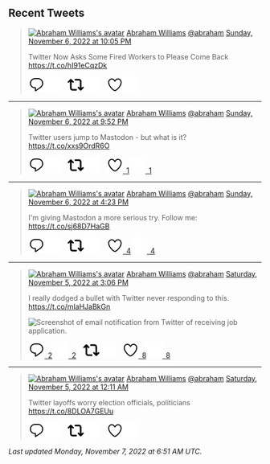 ## Recent Tweets

> [![Abraham Williams's avatar](https://pbs.twimg.com/profile_images/897079141719195648/_mvh-QJH_mini.jpg)](https://twitter.com/abraham) [Abraham Williams](https://twitter.com/abraham) [@abraham](https://twitter.com/abraham) [Sunday, November 6, 2022 at 10:05 PM](https://twitter.com/abraham/status/1589378477694021632)
>
> Twitter Now Asks Some Fired Workers to Please Come Back https://t.co/hI91eCqzDk
>
> [![Reply](./images/reply_light.svg#gh-light-mode-only "Reply")](https://twitter.com/intent/tweet?in_reply_to=1589378477694021632#gh-light-mode-only)[![Reply](./images/reply.svg#gh-dark-mode-only "Reply")](https://twitter.com/intent/tweet?in_reply_to=1589378477694021632#gh-dark-mode-only)&emsp;[![Retweet](./images/retweet_light.svg#gh-light-mode-only "Retweet")](https://twitter.com/intent/retweet?tweet_id=1589378477694021632#gh-light-mode-only)[![Retweet](./images/retweet.svg#gh-dark-mode-only "Retweet")](https://twitter.com/intent/retweet?tweet_id=1589378477694021632#gh-dark-mode-only)&emsp;[![Like](./images/like_light.svg#gh-light-mode-only "Like")](https://twitter.com/intent/favorite?tweet_id=1589378477694021632#gh-light-mode-only)[![Like](./images/like.svg#gh-dark-mode-only "Like")](https://twitter.com/intent/favorite?tweet_id=1589378477694021632#gh-dark-mode-only)


---

> [![Abraham Williams's avatar](https://pbs.twimg.com/profile_images/897079141719195648/_mvh-QJH_mini.jpg)](https://twitter.com/abraham) [Abraham Williams](https://twitter.com/abraham) [@abraham](https://twitter.com/abraham) [Sunday, November 6, 2022 at 9:52 PM](https://twitter.com/abraham/status/1589375246070874113)
>
> Twitter users jump to Mastodon - but what is it? https://t.co/xxs9OrdR6O
>
> [![Reply](./images/reply_light.svg#gh-light-mode-only "Reply")](https://twitter.com/intent/tweet?in_reply_to=1589375246070874113#gh-light-mode-only)[![Reply](./images/reply.svg#gh-dark-mode-only "Reply")](https://twitter.com/intent/tweet?in_reply_to=1589375246070874113#gh-dark-mode-only)&emsp;[![Retweet](./images/retweet_light.svg#gh-light-mode-only "Retweet")](https://twitter.com/intent/retweet?tweet_id=1589375246070874113#gh-light-mode-only)[![Retweet](./images/retweet.svg#gh-dark-mode-only "Retweet")](https://twitter.com/intent/retweet?tweet_id=1589375246070874113#gh-dark-mode-only)&emsp;[![Like](./images/like_light.svg#gh-light-mode-only "Like")&ensp;1](https://twitter.com/intent/favorite?tweet_id=1589375246070874113#gh-light-mode-only)[![Like](./images/like.svg#gh-dark-mode-only "Like")&ensp;1](https://twitter.com/intent/favorite?tweet_id=1589375246070874113#gh-dark-mode-only)


---

> [![Abraham Williams's avatar](https://pbs.twimg.com/profile_images/897079141719195648/_mvh-QJH_mini.jpg)](https://twitter.com/abraham) [Abraham Williams](https://twitter.com/abraham) [@abraham](https://twitter.com/abraham) [Sunday, November 6, 2022 at 4:23 PM](https://twitter.com/abraham/status/1589292480880472065)
>
> I'm giving Mastodon a more serious try. Follow me: https://t.co/sj68D7HaGB
>
> [![Reply](./images/reply_light.svg#gh-light-mode-only "Reply")](https://twitter.com/intent/tweet?in_reply_to=1589292480880472065#gh-light-mode-only)[![Reply](./images/reply.svg#gh-dark-mode-only "Reply")](https://twitter.com/intent/tweet?in_reply_to=1589292480880472065#gh-dark-mode-only)&emsp;[![Retweet](./images/retweet_light.svg#gh-light-mode-only "Retweet")](https://twitter.com/intent/retweet?tweet_id=1589292480880472065#gh-light-mode-only)[![Retweet](./images/retweet.svg#gh-dark-mode-only "Retweet")](https://twitter.com/intent/retweet?tweet_id=1589292480880472065#gh-dark-mode-only)&emsp;[![Like](./images/like_light.svg#gh-light-mode-only "Like")&ensp;4](https://twitter.com/intent/favorite?tweet_id=1589292480880472065#gh-light-mode-only)[![Like](./images/like.svg#gh-dark-mode-only "Like")&ensp;4](https://twitter.com/intent/favorite?tweet_id=1589292480880472065#gh-dark-mode-only)


---

> [![Abraham Williams's avatar](https://pbs.twimg.com/profile_images/897079141719195648/_mvh-QJH_mini.jpg)](https://twitter.com/abraham) [Abraham Williams](https://twitter.com/abraham) [@abraham](https://twitter.com/abraham) [Saturday, November 5, 2022 at 3:06 PM](https://twitter.com/abraham/status/1588910717788655616)
>
> I really dodged a bullet with Twitter never responding to this. https://t.co/mlaHJaBkGn
>
> ![Screenshot of email notification from Twitter of receiving job application.](https://pbs.twimg.com/media/Fgzw3oxWIAQyqDB.jpg)
>
> [![Reply](./images/reply_light.svg#gh-light-mode-only "Reply")&ensp;2](https://twitter.com/intent/tweet?in_reply_to=1588910717788655616#gh-light-mode-only)[![Reply](./images/reply.svg#gh-dark-mode-only "Reply")&ensp;2](https://twitter.com/intent/tweet?in_reply_to=1588910717788655616#gh-dark-mode-only)&emsp;[![Retweet](./images/retweet_light.svg#gh-light-mode-only "Retweet")](https://twitter.com/intent/retweet?tweet_id=1588910717788655616#gh-light-mode-only)[![Retweet](./images/retweet.svg#gh-dark-mode-only "Retweet")](https://twitter.com/intent/retweet?tweet_id=1588910717788655616#gh-dark-mode-only)&emsp;[![Like](./images/like_light.svg#gh-light-mode-only "Like")&ensp;8](https://twitter.com/intent/favorite?tweet_id=1588910717788655616#gh-light-mode-only)[![Like](./images/like.svg#gh-dark-mode-only "Like")&ensp;8](https://twitter.com/intent/favorite?tweet_id=1588910717788655616#gh-dark-mode-only)


---

> [![Abraham Williams's avatar](https://pbs.twimg.com/profile_images/897079141719195648/_mvh-QJH_mini.jpg)](https://twitter.com/abraham) [Abraham Williams](https://twitter.com/abraham) [@abraham](https://twitter.com/abraham) [Saturday, November 5, 2022 at 12:11 AM](https://twitter.com/abraham/status/1588685363903860738)
>
> Twitter layoffs worry election officials, politicians https://t.co/8DLOA7GEUu
>
> [![Reply](./images/reply_light.svg#gh-light-mode-only "Reply")](https://twitter.com/intent/tweet?in_reply_to=1588685363903860738#gh-light-mode-only)[![Reply](./images/reply.svg#gh-dark-mode-only "Reply")](https://twitter.com/intent/tweet?in_reply_to=1588685363903860738#gh-dark-mode-only)&emsp;[![Retweet](./images/retweet_light.svg#gh-light-mode-only "Retweet")](https://twitter.com/intent/retweet?tweet_id=1588685363903860738#gh-light-mode-only)[![Retweet](./images/retweet.svg#gh-dark-mode-only "Retweet")](https://twitter.com/intent/retweet?tweet_id=1588685363903860738#gh-dark-mode-only)&emsp;[![Like](./images/like_light.svg#gh-light-mode-only "Like")](https://twitter.com/intent/favorite?tweet_id=1588685363903860738#gh-light-mode-only)[![Like](./images/like.svg#gh-dark-mode-only "Like")](https://twitter.com/intent/favorite?tweet_id=1588685363903860738#gh-dark-mode-only)


_Last updated Monday, November 7, 2022 at 6:51 AM UTC._
